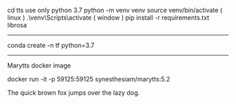 cd tts
use only python 3.7
python -m venv venv
source venv/bin/activate ( linux )
.\venv\Scripts\activate ( window )
pip install -r requirements.txt
librosa

---

conda create -n tf python=3.7

---

Marytts docker image

docker run -it -p 59125:59125 synesthesiam/marytts:5.2

<emotionml version="1.0" xmlns="http://www.w3.org/2009/10/emotionml" 
category-set="http://www.w3.org/TR/emotion-voc/xml#everyday-categories">

<emotion><category name="angry"/>
The quick brown fox jumps over the lazy dog.
</emotion>

